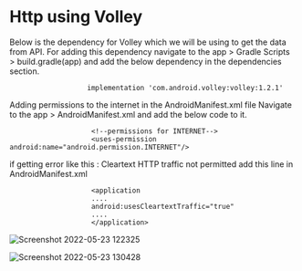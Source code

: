 # Http using Volley

Below is the dependency for Volley which we will be using to get the data from API. 
For adding this dependency navigate to the app > Gradle Scripts > build.gradle(app) and add the below dependency in the dependencies section.  


 
 
 
 
                       implementation 'com.android.volley:volley:1.2.1'






Adding permissions to the internet in the AndroidManifest.xml file
Navigate to the app > AndroidManifest.xml and add the below code to it.  








                       
                        <!--permissions for INTERNET-->
                        <uses-permission android:name="android.permission.INTERNET"/>
                        
                        
                        
                        



if getting error like this : Cleartext HTTP traffic not permitted
add this line in AndroidManifest.xml
                        
                        
                        
                        
                        <application
                        ....
                        android:usesCleartextTraffic="true"
                        ....
                        </application>
                        
                        
                        
                        
                        
                        
                        
![Screenshot 2022-05-23 122325](https://user-images.githubusercontent.com/101108540/169769516-8bf335a7-af67-4309-bd83-96c098c5a613.jpg)
             
                        
![Screenshot 2022-05-23 130428](https://user-images.githubusercontent.com/101108540/169769529-2252c3f4-b929-4a54-9827-e0e122262dea.jpg)
            
                        
